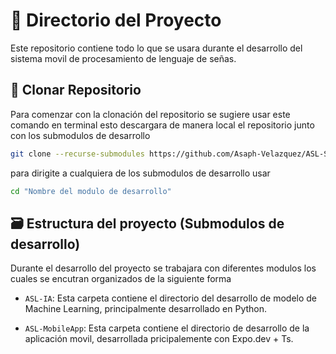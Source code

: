# 📖 Directorio del Proyecto
Este repositorio contiene todo lo que se usara durante el desarrollo del sistema movil de procesamiento de lenguaje de señas.

## 💾 Clonar Repositorio
Para comenzar con la clonación del repositorio se sugiere usar este comando en terminal esto descargara de manera local el repositorio junto con los submodulos de desarrollo

```bash
git clone --recurse-submodules https://github.com/Asaph-Velazquez/ASL-System.git
```

para dirigite a cualquiera de los submodulos de desarrollo usar

```bash
cd "Nombre del modulo de desarrollo"
```

## 🗃️ Estructura del proyecto (Submodulos de desarrollo)
Durante el desarrollo del proyecto se trabajara con diferentes modulos los cuales se encutran organizados de la siguiente forma 

- `ASL-IA`: Esta carpeta contiene el directorio del desarrollo de modelo de Machine Learning, principalmente desarrollado en Python.

- `ASL-MobileApp`: Esta carpeta contiene el directorio de desarrollo de la aplicación movil, desarrollada pricipalemente con Expo.dev + Ts.